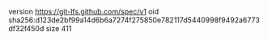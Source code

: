 version https://git-lfs.github.com/spec/v1
oid sha256:d123de2bf99a14d6b6a7274f275850e782117d5440998f9492a6773df32f450d
size 411
